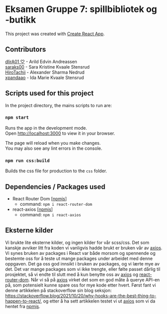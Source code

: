 # Eksamen Gruppe 7: spillbibliotek og -butikk

This project was created with [Create React App](https://github.com/facebook/create-react-app).

## Contributors

[dlirA01 ♡](https://github.com/dlirA01) - Arild Edvin Andreassen\
[saraks00](https://github.com/saraks00) - Sara Kristine Kvaale Stensrud\
[HiroTachii](https://github.com/HiroTachii) - Alexander Sharma Nedrud\
[xpandaao](https://github.com/xpandaao) - Ida Marie Kvaale Stensrud

## Scripts used for this project

In the project directory, the mains scripts to run are:

### `npm start`

Runs the app in the development mode.\
Open [http://localhost:3000](http://localhost:3000) to view it in your browser.

The page will reload when you make changes.\
You may also see any lint errors in the console.

### `npm run css:build`

Builds the css file for production to the `css` folder.

## Dependencies / Packages used

- React Router Dom [[npmjs](https://www.npmjs.com/package/react-router-dom)]
  - command: `npm i react-router-dom`
- react-axios [[npmjs](https://www.npmjs.com/package/react-axios)]
  - command: `npm i react-axios`

## Eksterne kilder

Vi brukte lite eksterne kilder, og ingen kilder for vår scss/css.
Det som kanskje avviker litt fra koden vi vanligvis hadde brukt er bruken vår av [axios](https://www.npmjs.com/package/react-axios). Vi synes bruken av
packages i React var både morsom og spennende og bestemte oss for å teste ut mange packages
under arbeidet med denne oppgaven. Det ga oss god innsikt i bruken av packages, og vi lærte mye av det.
Det var mange packages som vi ikke trengte, eller følte passet dårlig til prosjektet, så vi endte til slutt med
å kun benytte oss av [axios](https://www.npmjs.com/package/react-axios) og [react-router-dom](https://www.npmjs.com/package/react-router-dom). Når vi så på [axios](https://www.npmjs.com/package/react-axios) virket det som en god måte å querye
API-en på, som potensielt kunne spare oss for mye kode etter hvert. Først fant vi denne artikkelen på
stackoverflow sin blog seksjon:
https://stackoverflow.blog/2021/10/20/why-hooks-are-the-best-thing-to-happen-to-react/,
og etter å ha sett artikkelen testet vi ut [axios](https://www.npmjs.com/package/react-axios) som vi da hentet fra [npmjs](https://www.npmjs.com/package/react-axios).